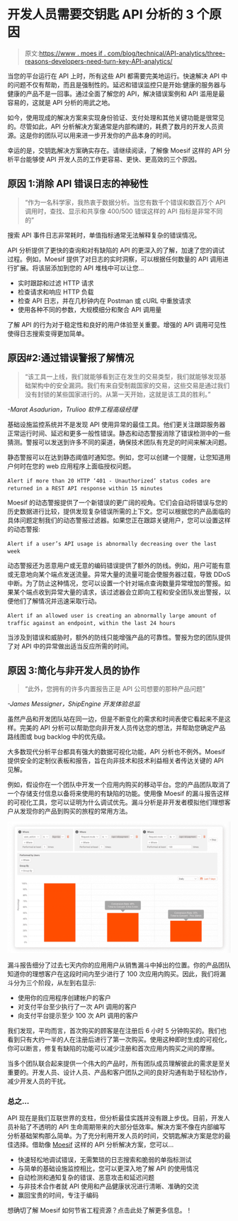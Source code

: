 # 开发人员需要交钥匙 API 分析的 3 个原因

> 原文:[https://www . moes if . com/blog/technical/API-analytics/three-reasons-developers-need-turn-key-API-analytics/](https://www.moesif.com/blog/technical/api-analytics/three-reasons-developers-need-turn-key-API-analytics/)

当您的平台运行在 API 上时，所有这些 API 都需要完美地运行。快速解决 API 中的问题不仅有帮助，而且是强制性的。延迟和错误监控只是开始:健康的服务器与健康的产品不是一回事。通过全面了解您的 API，解决错误案例和 API 滥用是最容易的，这就是 API 分析的用武之地。

如今，使用现成的解决方案来实现身份验证、支付处理和其他关键功能是很常见的。尽管如此，API 分析解决方案通常是内部构建的，耗费了数月的开发人员资源。这是你的团队可以用来进一步开发你的产品本身的时间。

幸运的是，交钥匙解决方案确实存在。请继续阅读，了解像 Moesif 这样的 API 分析平台能够使 API 开发人员的工作更容易、更快、更高效的三个原因。

## 原因 1:消除 API 错误日志的神秘性

> “作为一名科学家，我热衷于数据分析。当您有数千个错误和数百万个 API 调用时，查找、显示和共享像 400/500 错误这样的 API 指标是非常不同的”

搜索 API 事件日志非常耗时，单值指标通常无法解释复杂的错误情况。

API 分析提供了更快的查询和对有缺陷的 API 的更深入的了解，加速了您的调试过程。例如，Moesif 提供了对日志的实时洞察，可以根据任何数量的 API 调用进行扩展。将该层添加到您的 API 堆栈中可以让您…

*   实时跟踪和过滤 HTTP 请求
*   检查请求和响应 HTTP 负载
*   检查 API 日志，并在几秒钟内在 Postman 或 cURL 中重放请求
*   使用各种不同的参数，大规模细分和聚合 API 调用量

了解 API 的行为对于稳定性和良好的用户体验至关重要。增强的 API 调用可见性使得日志搜索变得更加简单。

## 原因#2:通过错误警报了解情况

> “该工具一上线，我们就能够看到正在发生的交易类型，我们就能够发现基础架构中的安全漏洞。我们有来自受制裁国家的交易，这些交易是通过我们没有封锁的某些国家进行的。从第一天开始，这就是该工具的胜利。”

*-Marat Asadurian，Trulioo 软件工程高级经理*

基础设施监控系统并不是发现 API 使用异常的最佳工具。他们更关注跟踪服务器正常运行时间、延迟和更多一般性错误。静态和动态警报消除了错误检测中的一些猜测。警报可以发送到许多不同的渠道，确保技术团队有充足的时间来解决问题。

静态警报可以在达到静态阈值时通知您。例如，您可以创建一个提醒，让您知道用户何时在您的 web 应用程序上面临授权问题。

`Alert if more than 20 HTTP ‘401 - Unauthorized’ status codes are returned in a REST API response within 15 minutes`

Moesif 的动态警报提供了一个新错误的更广阔的视角。它们会自动将错误与您的历史数据进行比较，提供发现复杂错误所需的上下文。您可以根据您的产品面临的具体问题定制我们的动态警报过滤器。如果您正在跟踪关键用户，您可以设置这样的动态警报:

`Alert if a user’s API usage is abnormally decreasing over the last week`

动态警报还为恶意用户或无意的编码错误提供了额外的防线。例如，用户可能有意或无意地向某个端点发送流量。异常大量的流量可能会使服务器过载，导致 DDoS 中断。为了防止这种情况，您可以设置一个针对端点查询数量异常增加的警报。如果某个端点收到异常大量的请求，该过滤器会立即向工程和安全团队发出警报，以便他们了解情况并迅速采取行动。

`Alert if an allowed user is creating an abnormally large amount of traffic against an endpoint, within the last 24 hours`

当涉及到错误和威胁时，额外的防线只能增强产品的可靠性。警报为您的团队提供了对 API 中的异常做出适当反应所需的时间。

## 原因 3:简化与非开发人员的协作

> “此外，您拥有的许多内置报告正是 API 公司想要的那种产品问题”

*-James Messigner，ShipEngine 开发体验总监*

虽然产品和开发团队站在同一边，但是不断变化的需求和时间表使它看起来不是这样。完美的 API 分析可以帮助您向非开发人员传达您的想法，并帮助您确定产品路线图或 bug backlog 中的优先级。

大多数现代分析平台都具有强大的数据可视化功能，API 分析也不例外。Moesif 提供安全的定制仪表板和报告，旨在向非技术和技术利益相关者传达关键的 API 见解。

例如，假设你在一个团队中开发一个应用内购买的移动平台。您的产品团队取消了一个存储支付信息以备将来使用的有缺陷的功能。使用像 Moesif 的漏斗报告这样的可视化工具，您可以证明为什么调试优先。漏斗分析是非开发者模拟他们理想客户从发现你的产品到购买的旅程的常用方法。

![Moesif Funnel Analysis](img/1d0491b20369004e0cd10cae0b0bfcb9.png)

漏斗报告细分了过去七天内你的应用用户从销售漏斗中掉出的位置。你的产品团队知道你的理想客户在这段时间内至少进行了 100 次应用内购买。因此，我们将漏斗分为三个阶段，从左到右显示:

*   使用你的应用程序创建帐户的客户
*   对支付平台至少执行了一次 API 调用的客户
*   向支付平台提示至少 100 次 API 调用的客户

我们发现，平均而言，首次购买的顾客是在注册后 6 小时 5 分钟购买的。我们也看到只有大约一半的人在注册后进行了第一次购买。使用这种即时生成的可视化，你可以断言，修复有缺陷的功能可以减少注册和首次应用内购买之间的摩擦。

当多个团队联合起来提供一个伟大的产品时，所有团队成员理解彼此的需求是至关重要的。开发人员、设计人员、产品和客户团队之间的良好沟通有助于轻松协作，减少开发人员的干扰。

### 总之…

API 现在是我们互联世界的支柱，但分析最佳实践并没有跟上步伐。目前，开发人员补贴了不透明的 API 生命周期带来的大部分低效率。解决方案不像在内部编写分析基础架构那么简单。为了充分利用开发人员的时间，交钥匙解决方案是您的最佳选择。借助像 [Moesif](https://www.moesif.com/solutions/api-engineering?utm_campaign=Int-site&utm_source=Blog&utm_medium=body-cta&utm_term=api-solutions) 这样的 API 分析解决方案，您可以…

*   快速轻松地调试错误，无需繁琐的日志搜索和脆弱的单指标测试
*   与简单的基础设施监控相比，您可以更深入地了解 API 的使用情况
*   自动检测和通知复杂的错误、恶意攻击和延迟问题
*   与非技术合作者就 API 使用和产品健康状况进行清晰、准确的交流
*   赢回宝贵的时间，专注于编码

想确切了解 Moesif 如何节省工程资源？点击此处了解更多信息。！